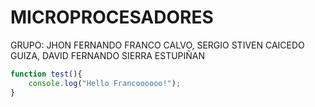 # MICROPROCESADORES


GRUPO: JHON FERNANDO FRANCO CALVO, SERGIO STIVEN CAICEDO GUIZA, DAVID FERNANDO SIERRA ESTUPIÑAN



```javascript
function test(){
	console.log("Hello Francoooooo!");
}
